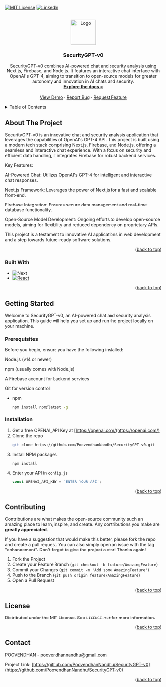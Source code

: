 <!-- Improved compatibility of back to top link: See: https://github.com/othneildrew/Best-README-Template/pull/73 -->
<a name="readme-top"></a>
<!--
*** Thanks for checking out the Best-README-Template. If you have a suggestion
*** that would make this better, please fork the repo and create a pull request
*** or simply open an issue with the tag "enhancement".
*** Don't forget to give the project a star!
*** Thanks again! Now go create something AMAZING! :D
-->
[![MIT License][license-shield]][license-url]
[![LinkedIn][linkedin-shield]][linkedin-url]
<!-- PROJECT SHIELDS -->

<!--
*** I'm using markdown "reference style" links for readability.
*** Reference links are enclosed in brackets [ ] instead of parentheses ( ).
*** See the bottom of this document for the declaration of the reference variables
*** for contributors-url, forks-url, etc. This is an optional, concise syntax you may use.
*** https://www.markdownguide.org/basic-syntax/#reference-style-links
-->


<!-- PROJECT LOGO -->
<br />
<div align="center">
  <a href="https://github.com/PoovendhanNandhu/SecurityGPT-v0">
    <img src="https://i.postimg.cc/2S6tVbsS/securityai-02.png" alt="Logo" width="80" height="80">
  </a>

<h3 align="center">SecurityGPT-v0</h3>

  <p align="center">
    SecurityGPT-v0 combines AI-powered chat and security analysis using Next.js, Firebase, and Node.js. It features an interactive chat interface with OpenAI's GPT-4, aiming to transition to open-source models for greater autonomy and innovation in AI chats and security.
    <br />
    <a href="https://github.com/PoovendhanNandhu/SecurityGPT-v0/tree/main/my-app"><strong>Explore the docs »</strong></a>
    <br />
    <br />
    <a href="https://security-gpt-v0-prod.vercel.app/">View Demo</a>
    ·
    <a href="https://github.com/PoovendhanNandhu/SecurityGPT-v0/issues">Report Bug</a>
    ·
    <a href="https://github.com/PoovendhanNandhu/SecurityGPT-v0/issues">Request Feature</a>
  </p>
</div>



<!-- TABLE OF CONTENTS -->
<details>
  <summary>Table of Contents</summary>
  <ol>
    <li>
      <a href="#about-the-project">About The Project</a>
      <ul>
        <li><a href="#built-with">Built With</a></li>
      </ul>
    </li>
    <li>
      <a href="#getting-started">Getting Started</a>
      <ul>
        <li><a href="#prerequisites">Prerequisites</a></li>
        <li><a href="#installation">Installation</a></li>
      </ul>
    </li>
    <li><a href="#usage">Usage</a></li>
    <li><a href="#roadmap">Roadmap</a></li>
    <li><a href="#contributing">Contributing</a></li>
    <li><a href="#license">License</a></li>
    <li><a href="#contact">Contact</a></li>
    <li><a href="#acknowledgments">Acknowledgments</a></li>
  </ol>
</details>



<!-- ABOUT THE PROJECT -->
## About The Project

SecurityGPT-v0 is an innovative chat and security analysis application that leverages the capabilities of OpenAI's GPT-4 API. This project is built using a modern tech stack comprising Next.js, Firebase, and Node.js, offering a seamless and interactive chat experience. With a focus on security and efficient data handling, it integrates Firebase for robust backend services.

Key Features:

AI-Powered Chat: Utilizes OpenAI's GPT-4 for intelligent and interactive chat responses.

Next.js Framework: Leverages the power of Next.js for a fast and scalable front-end.

Firebase Integration: Ensures secure data management and real-time database functionality.

Open-Source Model Development: Ongoing efforts to develop open-source models, aiming for flexibility and reduced dependency on proprietary APIs.

This project is a testament to innovative AI applications in web development and a step towards future-ready software solutions.

<p align="right">(<a href="#readme-top">back to top</a>)</p>



### Built With

* [![Next][Next.js]][Next-url]
* [![React][React.js]][React-url]
<p align="right">(<a href="#readme-top">back to top</a>)</p>



<!-- GETTING STARTED -->
## Getting Started

Welcome to SecurityGPT-v0, an AI-powered chat and security analysis application. This guide will help you set up and run the project locally on your machine.

### Prerequisites

Before you begin, ensure you have the following installed:

Node.js (v14 or newer)

npm (usually comes with Node.js)

A Firebase account for backend services

Git for version control

* npm
  ```sh
  npm install npm@latest -g
  ```

### Installation

1. Get a free OPENAI_API Key at [https://openai.com/(https://openai.com/)
2. Clone the repo
   ```sh
   git clone https://github.com/PoovendhanNandhu/SecurityGPT-v0.git
   ```
3. Install NPM packages
   ```sh
   npm install
   ```
4. Enter your API in `config.js`
   ``` js
   const OPENAI_API_KEY = 'ENTER YOUR API';
   ```

<p align="right">(<a href="#readme-top">back to top</a>)</p>

<!-- CONTRIBUTING -->
## Contributing

Contributions are what makes the open-source community such an amazing place to learn, inspire, and create. Any contributions you make are **greatly appreciated**.

If you have a suggestion that would make this better, please fork the repo and create a pull request. You can also simply open an issue with the tag "enhancement".
Don't forget to give the project a star! Thanks again!

1. Fork the Project
2. Create your Feature Branch (`git checkout -b feature/AmazingFeature`)
3. Commit your Changes (`git commit -m 'Add some AmazingFeature'`)
4. Push to the Branch (`git push origin feature/AmazingFeature`)
5. Open a Pull Request

<p align="right">(<a href="#readme-top">back to top</a>)</p>



<!-- LICENSE -->
## License

Distributed under the MIT License. See `LICENSE.txt` for more information.

<p align="right">(<a href="#readme-top">back to top</a>)</p>



<!-- CONTACT -->
## Contact

POOVENDHAN - poovendhannandhu@gmail.com

Project Link: [https://github.com/PoovendhanNandhu/SecurityGPT-v0](https://github.com/PoovendhanNandhu/SecurityGPT-v0)

<p align="right">(<a href="#readme-top">back to top</a>)</p>




<!-- MARKDOWN LINKS & IMAGES -->
<!-- https://www.markdownguide.org/basic-syntax/#reference-style-links -->
[contributors-shield]: https://img.shields.io/github/contributors/github_username/repo_name.svg?style=for-the-badge
[contributors-url]: https://github.com/github_username/repo_name/graphs/contributors
[forks-shield]: https://img.shields.io/github/forks/github_username/repo_name.svg?style=for-the-badge
[forks-url]: https://github.com/github_username/repo_name/network/members
[stars-shield]: https://img.shields.io/github/stars/github_username/repo_name.svg?style=for-the-badge
[stars-url]: https://github.com/github_username/repo_name/stargazers
[issues-shield]: https://img.shields.io/github/issues/github_username/repo_name.svg?style=for-the-badge
[issues-url]: https://github.com/github_username/repo_name/issues
[license-shield]: https://img.shields.io/github/license/github_username/repo_name.svg?style=for-the-badge
[license-url]: https://github.com/github_username/repo_name/blob/master/LICENSE.txt
[linkedin-shield]: https://img.shields.io/badge/-LinkedIn-black.svg?style=for-the-badge&logo=linkedin&colorB=555
[linkedin-url]: https://www.linkedin.com/in/poovendhan-v-580971227/
[product-screenshot]: images/screenshot.png
[Next.js]: https://img.shields.io/badge/next.js-000000?style=for-the-badge&logo=nextdotjs&logoColor=white
[Next-url]: https://nextjs.org/
[React.js]: https://img.shields.io/badge/React-20232A?style=for-the-badge&logo=react&logoColor=61DAFB
[React-url]: https://reactjs.org/
[Vue.js]: https://img.shields.io/badge/Vue.js-35495E?style=for-the-badge&logo=vuedotjs&logoColor=4FC08D
[Vue-url]: https://vuejs.org/
[Angular.io]: https://img.shields.io/badge/Angular-DD0031?style=for-the-badge&logo=angular&logoColor=white
[Angular-url]: https://angular.io/
[Svelte.dev]: https://img.shields.io/badge/Svelte-4A4A55?style=for-the-badge&logo=svelte&logoColor=FF3E00
[Svelte-url]: https://svelte.dev/
[Laravel.com]: https://img.shields.io/badge/Laravel-FF2D20?style=for-the-badge&logo=laravel&logoColor=white
[Laravel-url]: https://laravel.com
[Bootstrap.com]: https://img.shields.io/badge/Bootstrap-563D7C?style=for-the-badge&logo=bootstrap&logoColor=white
[Bootstrap-url]: https://getbootstrap.com
[JQuery.com]: https://img.shields.io/badge/jQuery-0769AD?style=for-the-badge&logo=jquery&logoColor=white
[JQuery-url]: https://jquery.com 
